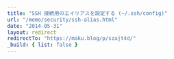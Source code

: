 ```yaml
---
title: "SSH 接続用のエイリアスを設定する (~/.ssh/config)"
url: "/memo/security/ssh-alias.html"
date: "2014-05-31"
layout: redirect
redirectTo: "https://maku.blog/p/szajt4d/"
_build: { list: false }
---
```


